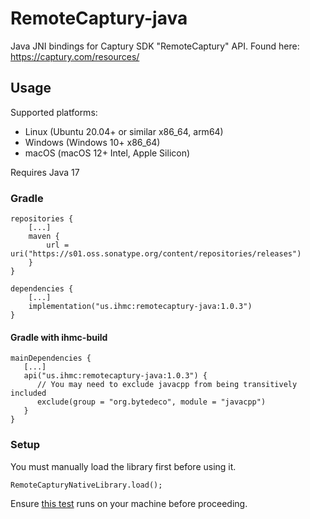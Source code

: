 # RemoteCaptury-java
Java JNI bindings for Captury SDK "RemoteCaptury" API. Found here: https://captury.com/resources/

## Usage
Supported platforms:
- Linux (Ubuntu 20.04+ or similar x86_64, arm64)
- Windows (Windows 10+ x86_64)
- macOS (macOS 12+ Intel, Apple Silicon)

Requires Java 17

### Gradle
```
repositories {
    [...]
    maven {
        url = uri("https://s01.oss.sonatype.org/content/repositories/releases")
    }
}

dependencies {
    [...]
    implementation("us.ihmc:remotecaptury-java:1.0.3")
}
```
#### Gradle with ihmc-build
```
mainDependencies {
   [...]   
   api("us.ihmc:remotecaptury-java:1.0.3") {
      // You may need to exclude javacpp from being transitively included
      exclude(group = "org.bytedeco", module = "javacpp")
   }
}
```
### Setup
You must manually load the library first before using it.
```
RemoteCapturyNativeLibrary.load();
```
Ensure [this test](https://github.com/ihmcrobotics/remotecaptury-java/blob/main/src/test/java/us/ihmc/remotecaptury/test/TestNativeLibraryLoads.java) runs on your machine before proceeding.
